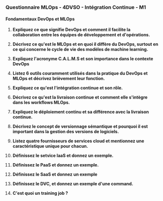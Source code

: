 ### Questionnaire MLOps - 4DVSO - Intégration Continue - M1

#### Fondamentaux DevOps et MLOps

1. **Expliquez ce que signifie DevOps et comment il facilite la collaboration entre les équipes de développement et d'opérations.**

2. **Décrivez ce qu'est le MLOps et en quoi il diffère du DevOps, surtout en ce qui concerne le cycle de vie des modèles de machine learning.**

3. **Expliquez l'acronyme C.A.L.M.S et son importance dans le contexte DevOps**

4. **Listez 6 outils couramment utilisés dans la pratique du DevOps et MLOps et décrivez brièvement leur fonction.**

5. **Expliquez ce qu'est l'intégration continue et son rôle.**

6. **Décrivez ce qu'est la livraison continue et comment elle s'intègre dans les workflows MLOps.**

7. **Expliquez le déploiement continu et sa différence avec la livraison continue.**

8. **Décrivez le concept de versionnage sémantique et pourquoi il est important dans la gestion des versions de logiciels.**

9. **Listez quatre fournisseurs de services cloud et mentionnez une caractéristique unique pour chacun.**

10. **Définissez le setvice IaaS et donnez un exemple.**

11. **Définissez le PaaS et donnez un exemple.**

13. **Définissez le SaaS et donnez un exemple**

14. **Définissez le DVC, et donnez un exemple d'une command.**

15. **C'est quoi un training job ?**
